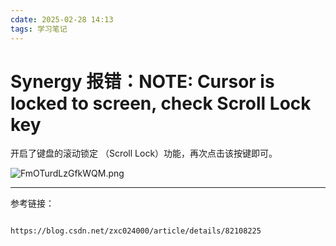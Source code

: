 ```yaml
---
cdate: 2025-02-28 14:13
tags: 学习笔记 
---
```


# Synergy 报错：NOTE: Cursor is locked to screen, check Scroll Lock key

开启了键盘的滚动锁定 （Scroll Lock）功能，再次点击该按键即可。

![FmOTurdLzGfkWQM.png](https://s2.loli.net/2025/02/28/FmOTurdLzGfkWQM.png)

---

参考链接：

```

https://blog.csdn.net/zxc024000/article/details/82108225

```